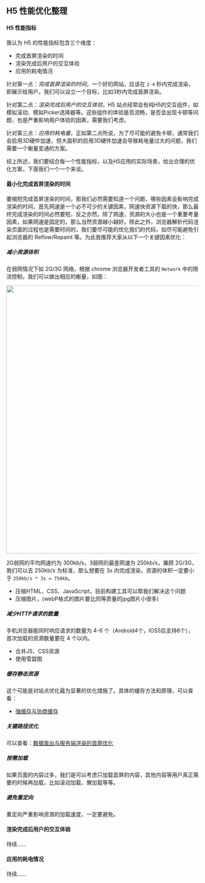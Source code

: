 ## H5 性能优化整理

#### H5 性能指标

我认为 H5 的性能指标包含三个维度：

* 完成首屏渲染的时间
* 渲染完成后用户的交互体验
* 应用的耗电情况

针对第一点：*完成首屏渲染的时间*，一个好的网站，应该在 `2-4` 秒内完成渲染，即展示给用户。我们可以设立一个目标，比如3秒内完成首屏渲染。

针对第二点：*渲染完成后用户的交互体验*，H5 站点经常会有纯H5的交互组件，如模拟滚动、模拟Picker选择器等。这些组件的体验是否流畅，是否会出现卡顿等问题，也是严重影响用户体验的因素，需要我们考虑。

针对第三点：*应用的耗电量*，正如第二点所说，为了尽可能的避免卡顿，通常我们会启用3D硬件加速，但大面积的启用3D硬件加速会导致耗电量过大的问题，我们需要一个衡量变通的方案。

综上所述，我们要结合每一个性能指标，以及H5应用的实际场景，给出合理的优化方案，下面我们一个一个来谈。

#### 最小化完成首屏渲染的时间

要缩短完成首屏渲染的时间，那我们必然需要知道一个问题，哪些因素会影响完成渲染的时间，首先网速是一个必不可少的关键因素，网速快资源下载的快，那么最终完成渲染的时间必然要短，反之亦然。除了网速，资源的大小也是一个重要考量因素，如果网速是固定的，那么当然资源越小越好。除此之外，浏览器解析代码渲染页面的过程也是需要时间的，我们要尽可能的优化我们的代码，如尽可能避免引起浏览器的 Reflow/Repaint 等。为此我推荐大家从以下一个关键因素优化：

##### 减小资源体积

在弱网情况下如 2G/3G 网络，根据 chrome 浏览器开发者工具的 `Network` 中的限流控制，我们可以做出相应的衡量，如图：

<img src="../../asset/img/net.png" width="700" />

2G弱网的平均网速约为 300kb/s，3弱网的最差网速为 250kb/s，兼顾 2G/3G，我们可以去 250kb/s 为标准，那么想要在 3s 内完成渲染，资源的体积一定要小于 `250kb/s * 3s = 750kb`。

* 压缩HTML、CSS、JavaScript，目前构建工具可以帮我们解决这个问题
* 压缩图片，(webP格式的图片要比同等质量的jpg图片小很多)

##### 减少HTTP请求的数量

手机浏览器能同时响应请求的数量为 4-6 个（Android4个，IOS5后支持6个），首次加载的资源数量要在 4 个以内。

* 合并JS、CSS资源
* 使用雪碧图

##### 缓存静态资源

这个可能是对站点优化最为显著的优化措施了。具体的缓存方法和原理，可以查看：

* [强缓存与协商缓存](/note/http/cache)

##### 关键路径优化

可以查看：[数据直出与服务端渲染的首屏优化](/note/performance/ssr)

##### 按需加载

如果页面的内容过多，我们是可以考虑只加载首屏的内容，其他内容等用户真正需要的时候再加载，比如滚动加载、懒加载等等。

##### 避免重定向

重定向严重影响资源的加载速度，一定要避免。


#### 渲染完成后用户的交互体验

待续......

#### 应用的耗电情况

待续......
